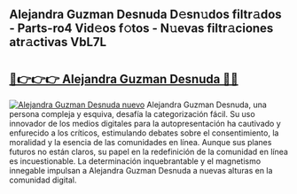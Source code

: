 ## Alejandra Guzman Desnuda D𝚎sn𝚞dos filtr𝚊dos - Parts-ro4 Vid𝚎os f𝚘tos - N𝚞evas filtr𝚊ciones atr𝚊ctivas VbL7L

# <h2><a href="http://mbd6hv.tromn.icu/?c=Alejandra+Guzman+Desnuda">🔗👉👉👉 Alejandra Guzman Desnuda 🔗🔗</a></h2>

[![Alejandra Guzman Desnuda nuevo](https://i.imgur.com/pEAQMta.gif)](http://mbd6hv.tromn.icu/?c=Alejandra+Guzman+Desnuda)
Alejandra Guzman Desnuda, una persona compleja y esquiva, desafía la categorización fácil. Su uso innovador de los medios digitales para la autopresentación ha cautivado y enfurecido a los críticos, estimulando debates sobre el consentimiento, la moralidad y la esencia de las comunidades en línea. Aunque sus planes futuros no están claros, su papel en la redefinición de la comunidad en línea es incuestionable. La determinación inquebrantable y el magnetismo innegable impulsan a Alejandra Guzman Desnuda a nuevas alturas en la comunidad digital.

